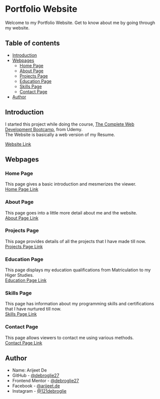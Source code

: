 # Portfolio Website

Welcome to my Portfolio Website. Get to know about me by going through my website.

## Table of contents

- [Introduction](#introduction)
- [Webpages](#webpages)
  - [Home Page](#home-page)
  - [About Page](#about-page)
  - [Projects Page](#projects-page)
  - [Education Page](#education-page)
  - [Skills Page](#skills-page)
  - [Contact Page](contact-page)
- [Author](#author)


## Introduction

I started this project while doing the course, [The Complete Web Development Bootcamp](https://www.udemy.com/course/the-complete-web-development-bootcamp/), from Udemy.   
The Website is basically a web version of my Resume.

[Website Link](https://debroglie27.github.io/PortfolioWebsite/)

## Webpages

### Home Page

This page gives a basic introduction and mesmerizes the viewer.  
[Home Page Link](https://debroglie27.github.io/PortfolioWebsite/html/home.html)

### About Page

This page goes into a little more detail about me and the website.  
[About Page Link](https://debroglie27.github.io/PortfolioWebsite/html/about.html)

### Projects Page

This page provides details of all the projects that I have made till now.  
[Projects Page Link](https://debroglie27.github.io/PortfolioWebsite/html/projects.html)

### Education Page

This page displays my education qualifications from Matriculation to my Higer Studies.  
[Education Page Link](https://debroglie27.github.io/PortfolioWebsite/html/education.html)

### Skills Page

This page has information about my programming skills and certifications that I have nurtured till now.  
[Skills Page Link](https://debroglie27.github.io/PortfolioWebsite/html/skills.html)

### Contact Page

This page allows viewers to contact me using various methods.  
[Contact Page Link](https://debroglie27.github.io/PortfolioWebsite/html/contact.html)


## Author

- Name: Arijeet De
- GitHub - [@debroglie27](https://github.com/debroglie27)
- Frontend Mentor - [@debroglie27](https://www.frontendmentor.io/profile/debroglie27)
- Facebook - [@arijeet.de](https://www.facebook.com/arijeet.de)
- Instagram - [@121debroglie](https://www.instagram.com/121debroglie/)
